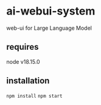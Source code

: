 # ai-webui-system
web-ui for Large Language Model
## requires
node v18.15.0
## installation
`npm install`
`npm start`